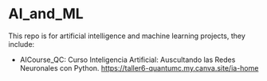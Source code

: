 # AI_and_ML
This repo is for artificial intelligence and machine learning projects, they include:
- AICourse_QC: Curso Inteligencia Artificial: Auscultando las Redes Neuronales con Python.
  https://taller6-quantumc.my.canva.site/ia-home

